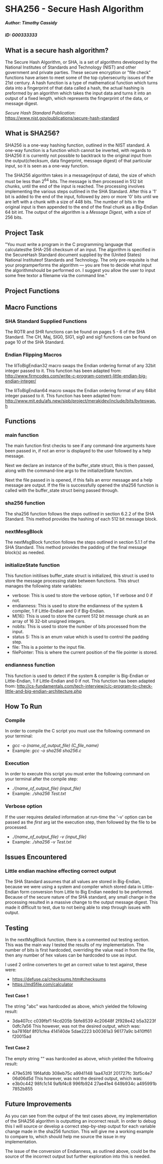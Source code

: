 # SHA256 - Secure Hash Algorithm
##### Author:   Timothy Cassidy            
##### ID:   G00333333
## What is a secure hash algorithm?
The Secure Hash Algorithm, or SHA, is a set of algorithms developed by the National Institutes of Standards and Technology (NIST) and 
other government and private parties. These secure encryption or "file check" functions have arisen to meet some of the top 
cybersecurity issues of the 21st century. A hash function is a type of mathematical function which turns data into a fingerprint of that 
data called a hash, the actual hashing is preformed by an algorithm which takes the input data and turns it into an output of a fixed 
length, which represents the fingerprint of the data, or message digest.

*Secure Hash Standard Publication:* https://www.nist.gov/publications/secure-hash-standard

## What is SHA256?
SHA256 is a one-way hashing function, outlined in the NIST standard. A one-way function is a function which cannot be inverted, with 
regards to SHA256 it is currently not possible to backtrack to the original input from the output(checksum, data fingerprint, message 
digest) of that particular input, so it is seen as a one-way function.

The SHA256 algorithm takes in a message(input of data), the size of which must be less than 2<sup>64</sup> bits. The message is then 
processed in 512 bit chunks, until the end of the input is reached. The processing involves implementing the various steps outlined in 
the SHA Standard. After this a '1' bit is added to the end of the input, followed by zero or more '0' bits until we are left with a 
chunk with a size of 448 bits. The number of bits in the original input is then appended to the end of the final chunk as a Big-Endian 
64 bit int. The output of the algorithm is a *Message Digest*, with a size of 256 bits.

## Project Task
"You must write a program in the C programming language that calculatesthe SHA-256 checksum of an input. The algorithm is specified in 
the SecureHash Standard document supplied by the (United States) National Instituteof Standards and Technology. The only pre-requisite 
is that your programperforms the algorithm — you are free to decide what input the algorithmshould be performed on. I suggest you allow 
the user to input some free textor a filename via the command line."

## Project Functions
## Macro Functions
### SHA Standard Supplied Functions
The ROTR and SHR functions can be found on pages 5 - 6 of the SHA Standard.
The CH, Maj, SIG0, SIG1, sig0 and sig1 functions can be found on page 10 of the SHA Standard.
### Endian Flipping Macros
The lilToBigEndian32 macro swaps the Endian ordering format of any 32bit integer passed to it.
This function has been adapted from: http://www.firmcodes.com/write-c-program-convert-little-endian-big-endian-integer/

The lilToBigEndian64 macro swaps the Endian ordering format of any 64bit integer passed to it.
This function has been adapted from: http://www.mit.edu/afs.new/sipb/project/merakidev/include/bits/byteswap.h
## Functions
### main function
The main function first checks to see if any command-line arguments have been passed in, if not an error is displayed to the user 
followed by a help message.

Next we declare an instance of the buffer_state struct, this is then passed, along with the command-line args to the initializeState 
function.

Next the file passed in is opened, if this fails an error message and a help message are output. If the file is successfully opened the 
sha256 function is called with the buffer_state struct being passed through.
### sha256 function
The sha256 function follows the steps outlined in section 6.2.2 of the SHA Standard. This method provides the hashing of each 512 bit 
message block.
### nextMesgBlock
The nextMsgBlock function follows the steps outlined in section 5.1.1 of the SHA Standard. This method provides the padding of the final 
message block(s) as needed.
### initializeState function
This function initilises buffer_state struct is initialized, this struct is used to store the message processing state between 
functions. This struct manages the following state variables:
- verbose: This is used to store the verbose option, 1 if verbose and 0 if not.
- endianness: This is used to store the endianness of the system & compiler, 1 if Little-Endian and 0 if Big-Endian.
- M[16]: This is used to store the current 512 bit message chunk as an array of 16 32-bit unsigned integers.
- nobits: This is used to store the number of bits processed from the input.
- status S: This is an enum value which is used to control the padding step.
- file: This is a pointer to the input file.
- filePointer: This is where the current position of the file pointer is stored.
### endianness function
This function is used to detect if the system & compiler is Big-Endian or Little-Endian, 1 if Little-Endian and 0 if not. This function 
has been adapted from: http://cs-fundamentals.com/tech-interview/c/c-program-to-check-little-and-big-endian-architecture.php

## How To Run 
### Compile
In order to compile the C script you must use the following command on your terminal:
- *gcc -o (name_of_output_file) (C_file_name)*
- Example: *gcc -o sha256 sha256.c*
### Execution
In order to execute this script you must enter the following command on your terminal after the compile step:
- *./(name_of_output_file) (input_file)*
- Example: *./sha256 Test.txt*
### Verbose option
If the user requires detailed information at run-time the '-v' option can be passed as the *first* arg iat the execution step, then 
followed by the file to be processed.
- *./(name_of_output_file) -v (input_file)*
- Example: *./sha256 -v Test.txt*

## Issues Encountered
### Little endian machine effecting correct output
The SHA Standard assumes that all values are stored in Big-Endian, because we were using a system and compiler which stored data in 
Little-Endian form conversion from Little to Big Endian needed to be preformed. Because of the secure nature of the SHA standard, any 
small change in the processing resulted in a massive change to the output message digest. This made it difficult to test, due to not 
being able to step through issues with output.

## Testing
In the nextMsgBlock function, there is a commented out testing section. This was the main way I tested the results of my implementation. 
The number of bits is first hardcoded, overriding the value read in from the file, then any number of hex values can be hardcoded to use 
as input.

I used 2 online converters to get an correct value to test against, these were:
- https://defuse.ca/checksums.htm#checksums
- https://md5file.com/calculator 

#### Test Case 1
The string "abc" was hardcoded as above, which yielded the following result:
- 3da407cc c039fbf1 f4cd205b 5bfe8539 4c20648f 2f928e42 b5a3223f 0dfc7a56
This however, was not the desired output, which was:
- ba7816bf 8f01cfea 414140de 5dae2223 b00361a3 96177a9c b410ff61 f20015ad

#### Test Case 2
The empty string "" was hardcoded as above, which yielded the following result:
- 479e53f6 19f4afdb 308eb75c a9941148 1aa47d3f 201727fc 3bf5c4e7 06d06d5d
This however, was not the desired output, which was:
- e3b0c442 98fc1c14 9afbf4c8 996fb924 27ae41e4 649b934c a495991b 7852b855

## Future Improvements
As you can see from the output of the test cases above, my implementation of the SHA256 algorithm is outputting an incorrect result. In 
order to debug this I will source or develop a correct step-by-step output for each variable change made in the sha256 function. This 
will give me a working example to compare to, which should help me source the issue in my implementation. 

The issue of the conversion of Endianness, as outlined above, could be the source of the incorrect output but further exploration into 
this is needed.
